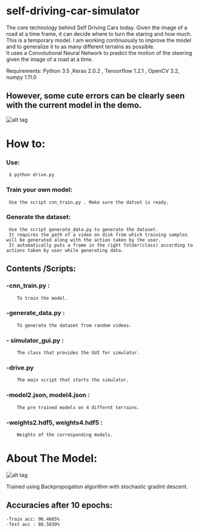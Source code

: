 # self-driving-car-simulator
The core technology behind Self Driving Cars today. Given the image of a road at a time frame, it can decide where to turn the staring and how much. This is a temporary model. I am working continuously to improve the model and to generalize it to as many different terrains as possible.    
It uses a Convolutional Neural Network to predict the motion of the steering given the image of a road at a time.  

Requirements: Python 3.5 ,Keras 2.0.2 , Tensorflow 1.2.1 , OpenCV 3.2, numpy 1.11.0   

## However, some cute errors can be clearly seen with the current model in the demo.    

![alt tag](https://raw.githubusercontent.com/yugrocks/self-driving-car-simulator/master/demo2.gif)   

# How to:    
 ### Use:     
     $ python drive.py      
 ### Train your own model:    
     Use the script cnn_train.py . Make sure the datset is ready.
 ### Generate the dataset:
     Use the script generate_data.py to generate the dataset.    
     It requires the path of a video on disk from which training samples will be generated along with the action taken by the user.    
     It automatically puts a frame in the right folder(class) according to actions taken by user while generating data.     

## Contents /Scripts:  
  ### -cnn_train.py :    
        To train the model.    
  ### -generate_data.py :   
        To generate the dataset from random videos.    
  ### - simulator_gui.py :    
        The class that provides the GUI for simulator.    
  ### -drive.py    
        The main script that starts the simulator.    
  ### -model2.json, model4.json :    
        The pre trained models on 4 differnt terrains.
  ### -weights2.hdf5, weights4.hdf5 :    
        Weights of the corresponding models.    

# About The Model:    

![alt tag](https://raw.githubusercontent.com/yugrocks/self-driving-car-simulator/master/model.png)     

Trained using Backpropogation algorithm with stochastic gradint descent.    
## Accuracies after 10 epochs:    
    -Train acc: 96.4665%    
    -Test acc : 88.5039%     
